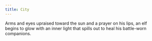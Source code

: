 ```yaml
---
title: City
---
```


Arms and eyes upraised toward the sun and a prayer on his lips, an elf begins to glow with an inner light that spills out to heal his battle-worn companions.

